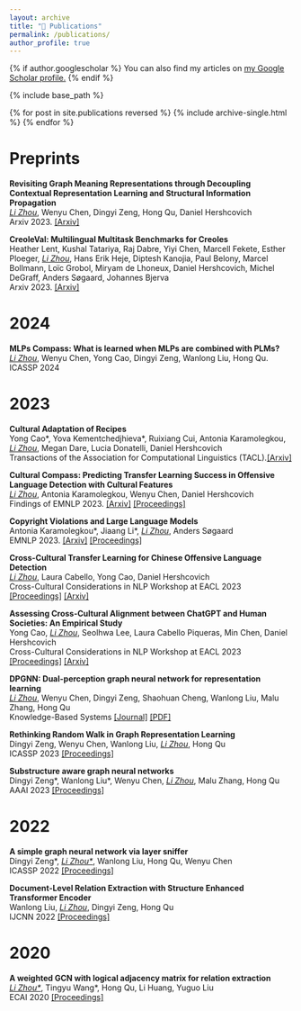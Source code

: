 ```yaml
---
layout: archive
title: "📖 Publications"
permalink: /publications/
author_profile: true
---
```


{% if author.googlescholar %}
  You can also find my articles on <u><a href="{{author.googlescholar}}">my Google Scholar profile</a>.</u>
{% endif %}

{% include base_path %}

{% for post in site.publications reversed %}
  {% include archive-single.html %}
{% endfor %}

# Preprints
**Revisiting Graph Meaning Representations through Decoupling Contextual Representation Learning and Structural Information Propagation**   
*<ins>Li Zhou</ins>*, Wenyu Chen, Dingyi Zeng, Hong Qu, Daniel Hershcovich   
Arxiv 2023. [[Arxiv]](https://arxiv.org/abs/2310.09772)

**CreoleVal: Multilingual Multitask Benchmarks for Creoles**   
Heather Lent, Kushal Tatariya, Raj Dabre, Yiyi Chen, Marcell Fekete, Esther Ploeger, *<ins>Li Zhou</ins>*, Hans Erik Heje, Diptesh Kanojia, Paul Belony, Marcel Bollmann, Loïc Grobol, Miryam de Lhoneux, Daniel Hershcovich, Michel DeGraff, Anders Søgaard, Johannes Bjerva   
Arxiv 2023. [[Arxiv]](https://arxiv.org/abs/2310.19567)


# 2024
**MLPs Compass: What is learned when MLPs are combined with PLMs?**   
*<ins>Li Zhou</ins>*, Wenyu Chen, Yong Cao, Dingyi Zeng, Wanlong Liu, Hong Qu.  
ICASSP 2024


# 2023

**Cultural Adaptation of Recipes**   
Yong Cao\*, Yova Kementchedjhieva\*, Ruixiang Cui, Antonia Karamolegkou, *<ins>Li Zhou</ins>*, Megan Dare, Lucia Donatelli, Daniel Hershcovich   
Transactions of the Association for Computational Linguistics (TACL).[[Arxiv]](https://arxiv.org/abs/2310.17353)

**Cultural Compass: Predicting Transfer Learning Success in Offensive Language Detection with Cultural Features**   
*<ins>Li Zhou</ins>*,  Antonia Karamolegkou, Wenyu Chen, Daniel Hershcovich   
Findings of EMNLP 2023. [[Arxiv]](https://arxiv.org/abs/2310.06458) [[Proceedings]](https://aclanthology.org/2023.findings-emnlp.845/)

**Copyright Violations and Large Language Models**   
Antonia Karamolegkou\*, Jiaang Li\*, *<ins>Li Zhou</ins>*, Anders Søgaard   
EMNLP 2023. [[Arxiv]](https://arxiv.org/abs/2310.13771) [[Proceedings]](https://aclanthology.org/2023.emnlp-main.458/)

**Cross-Cultural Transfer Learning for Chinese Offensive Language Detection**   
*<ins>Li Zhou</ins>*, Laura Cabello, Yong Cao, Daniel Hershcovich   
Cross-Cultural Considerations in NLP Workshop at EACL 2023 [[Proceedings]](https://aclanthology.org/2023.c3nlp-1.2/) [[Arxiv]](https://arxiv.org/abs/2303.17927)

**Assessing Cross-Cultural Alignment between ChatGPT and Human Societies: An Empirical Study**   
Yong Cao, *<ins>Li Zhou</ins>*, Seolhwa Lee, Laura Cabello Piqueras, Min Chen, Daniel Hershcovich   
Cross-Cultural Considerations in NLP Workshop at EACL 2023 [[Proceedings]](https://aclanthology.org/2023.c3nlp-1.7/) [[Arxiv]](https://arxiv.org/abs/2303.17466)

**DPGNN: Dual-perception graph neural network for representation learning**   
*<ins>Li Zhou</ins>*, Wenyu Chen, Dingyi Zeng, Shaohuan Cheng, Wanlong Liu, Malu Zhang, Hong Qu   
Knowledge-Based Systems [[Journal]](https://www.sciencedirect.com/science/article/pii/S0950705123001272) [[PDF]](https://lizhou21.github.io/files/DPGNN.pdf)

**Rethinking Random Walk in Graph Representation Learning**   
Dingyi Zeng, Wenyu Chen, Wanlong Liu, *<ins>Li Zhou</ins>*, Hong Qu   
ICASSP 2023 [[Proceedings]](https://ieeexplore.ieee.org/abstract/document/10096316/)

**Substructure aware graph neural networks**   
Dingyi Zeng*, Wanlong Liu*, Wenyu Chen, *<ins>Li Zhou</ins>*, Malu Zhang, Hong Qu   
AAAI 2023 [[Proceedings]](https://ojs.aaai.org/index.php/AAAI/article/view/26318)

# 2022

**A simple graph neural network via layer sniffer**   
Dingyi Zeng\*, *<ins>Li Zhou\*</ins>*, Wanlong Liu, Hong Qu, Wenyu Chen   
ICASSP 2022 [[Proceedings]](https://ieeexplore.ieee.org/abstract/document/9746357)

**Document-Level Relation Extraction with Structure Enhanced Transformer Encoder**   
Wanlong Liu, *<ins>Li Zhou</ins>*, Dingyi Zeng, Hong Qu   
IJCNN 2022 [[Proceedings]](https://ieeexplore.ieee.org/abstract/document/9892647)

# 2020

**A weighted GCN with logical adjacency matrix for relation extraction**   
*<ins>Li Zhou\*</ins>*, Tingyu Wang*, Hong Qu, Li Huang, Yuguo Liu   
ECAI 2020 [[Proceedings]](https://ebooks.iospress.nl/doi/10.3233/FAIA200360)


